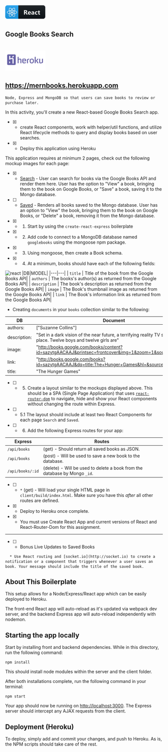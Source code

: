 ![react-badge](https://raw.githubusercontent.com/attila5287/img_readme/main/new/react_badge_128.png)
===
## Google Books Search

![heroku](https://raw.githubusercontent.com/attila5287/img_readme/main/new/heroku_text_128.png)
===
 ## https://mernbooks.herokuapp.com 

```
Node, Express and MongoDB so that users can save books to review or purchase later.
```
In this activity, you'll create a new React-based Google Books Search app. 

- [x] -  create React components, work with helper/util functions, and utilize React lifecycle methods to query and display books based on user searches. 

- [x] -  Deploy this application using Heroku

This application requires at minimum 2 pages, check out the following mockup images for each page:

- [x] -  [Search](Search.png) - User can search for books via the Google Books API and render them here. User has the option to "View" a book, bringing them to the book on Google Books, or "Save" a book, saving it to the Mongo database.
- [ ] - [Saved](Saved.png) - Renders all books saved to the Mongo database. User has an option to "View" the book, bringing them to the book on Google Books, or "Delete" a book, removing it from the Mongo database.

- [x] - 1. Start by using the `create-react-express` boilerplate
- [x] - 2. Add code to connect to a MongoDB database named `googlebooks` using the mongoose npm package.
- [x] - 3. Using mongoose, then create a Book schema.
- [x] - 4. At a minimum, books should have each of the following fields:

![react](https://raw.githubusercontent.com/attila5287/img_readme/main/new/react_text.ico)
|DB|MODEL|
|---|---|
| `title` | Title of the book from the Google Books API|
| `authors` | The books's author(s) as returned from the Google Books API|
| `description` | The book's description as returned from the Google Books API|
| `image` | The Book's thumbnail image as returned from the Google Books API|
| `link` | The Book's information link as returned from the Google Books API|

* Creating `documents` in your `books` collection similar to the following:

|DB|Document|
|---|---|
| authors: |  ["Suzanne Collins"] |
| description: |  "Set in a dark vision of the near future, a terrifying reality TV show is taking place. Twelve boys and twelve girls are" |
| image: |  "http://books.google.com/books/content?id=sazytgAACAAJ&printsec=frontcover&img=1&zoom=1&source=gbs_api" |
| link: |  "http://books.google.com/books?id=sazytgAACAAJ&dq=title:The+Hunger+Games&hl=&source=gbs_api" |
| title: |  "The Hunger Games" |

- [ ] - 5. Create a layout similar to the mockups displayed above. This should be a SPA (Single Page Application) that uses [`react-router-dom`](https://github.com/reactjs/react-router) to navigate, hide and show your React components without changing the route within Express.

- [ ] - 5.1 The layout should include at least two React Components for each page `Search` and `Saved`.

- [ ] - 6. Add the following Express routes for your app:

|Express|Routes|
|---|---|
| `/api/books`     |  (get) - Should return all saved books as JSON. |
| `/api/books`     |  (post) - Will be used to save a new book to the database. |
| `/api/books/:id` |  (delete) - Will be used to delete a book from the database by Mongo `_id`. |

- [ ] -  `*` (get) - Will load your single HTML page in `client/build/index.html`. Make sure you have this _after_ all other routes are defined.

- [x] - Deploy to Heroku once complete.
- [x] - You must use Create React App and current versions of React and React-Router-Dom for this assignment.

- - -

- [ ] -  Bonus Live Updates to Saved Books
```
  * Use React routing and [socket.io](http://socket.io) to create a notification or a component that triggers whenever a user saves an book. Your message should include the title of the saved book.
```




## About This Boilerplate

This setup allows for a Node/Express/React app which can be easily deployed to Heroku.

The front-end React app will auto-reload as it's updated via webpack dev server, and the backend Express app will auto-reload independently with nodemon.

## Starting the app locally

Start by installing front and backend dependencies. While in this directory, run the following command:

```
npm install
```

This should install node modules within the server and the client folder.

After both installations complete, run the following command in your terminal:

```
npm start
```

Your app should now be running on <http://localhost:3000>. The Express server should intercept any AJAX requests from the client.

## Deployment (Heroku)

To deploy, simply add and commit your changes, and push to Heroku. As is, the NPM scripts should take care of the rest.
